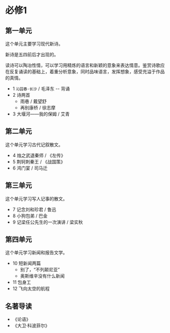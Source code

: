 # 必修1

## 第一单元

这个单元主要学习现代新诗。

新诗是五四前后才出现的。

读诗可以陶冶性情，可以学习用精炼的语言和新颖的意象来表达情意。鉴赏诗歌应在反复诵读的基础上，着重分析意象，同时品味语言，发挥想象，感受充溢于作品的真情。

- 1 `沁园春·长沙` / 毛泽东 -- 背诵
- 2 诗两首
  - 雨巷 / 戴望舒
  - 再别康桥 / 徐志摩
- 3 大堰河——我的保姆 / 艾青

## 第二单元

这个单元学习古代记叙散文。

- 4 烛之武退秦师 / 《左传》
- 5 荆轲刺秦王 / 《战国策》
- 6 鸿门宴 / 司马迁

## 第三单元

这个单元学习写人记事的散文。

- 7 记念刘和珍君 / 鲁迅
- 8 小狗包弟 / 巴金
- 9 记梁任公先生的一次演讲 / 梁实秋

## 第四单元

这个单元学习新闻和报告文学。

- 10 短新闻两篇
  - 别了，“不列颠尼亚”
  - 奥斯维辛没有什么新闻
- 11 包身工
- 12 飞向太空的航程

## 名著导读

- 《论语》
- 《大卫·科波菲尔》
